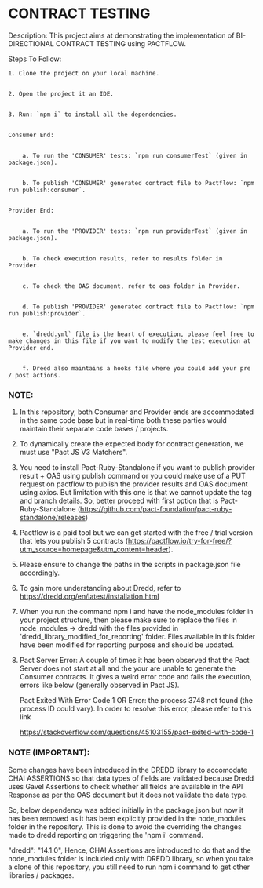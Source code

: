 # CONTRACT TESTING


Description: This project aims at demonstrating the implementation of BI-DIRECTIONAL CONTRACT TESTING using PACTFLOW.


Steps To Follow:


    1. Clone the project on your local machine.


    2. Open the project it an IDE.
    
    
    3. Run: `npm i` to install all the dependencies.
    
    
    Consumer End:
    
    
        a. To run the 'CONSUMER' tests: `npm run consumerTest` (given in package.json).
        
        
        b. To publish 'CONSUMER' generated contract file to Pactflow: `npm run publish:consumer`.
    
    
    Provider End:
        
        
        a. To run the 'PROVIDER' tests: `npm run providerTest` (given in package.json).
        
        
        b. To check execution results, refer to results folder in Provider.
        
        
        c. To check the OAS document, refer to oas folder in Provider.
        
        
        d. To publish 'PROVIDER' generated contract file to Pactflow: `npm run publish:provider`.
        
        
        e. `dredd.yml` file is the heart of execution, please feel free to make changes in this file if you want to modify the test execution at Provider end.
        
        
        f. Dreed also maintains a hooks file where you could add your pre / post actions.



### NOTE:
1. In this repository, both Consumer and Provider ends are accommodated in the same code base but in real-time both these parties would maintain their separate code bases / projects. 


2. To dynamically create the expected body for contract generation, we must use "Pact JS V3 Matchers".


2. You need to install Pact-Ruby-Standalone if you want to publish provider result + OAS using publish command or you could make use of a PUT request on pactflow to publish the provider results and OAS document using axios. But limitation with this one is that we cannot update the tag and branch details.
So, better proceed with first option that is Pact-Ruby-Standalone (https://github.com/pact-foundation/pact-ruby-standalone/releases)


3. Pactflow is a paid tool but we can get started with the free / trial version that lets you publish 5 contracts (https://pactflow.io/try-for-free/?utm_source=homepage&utm_content=header).


4. Please ensure to change the paths in the scripts in package.json file accordingly.


5. To gain more understanding about Dredd, refer to https://dredd.org/en/latest/installation.html


6. When you run the command npm i and have the node_modules folder in your project structure, then please make sure to replace the files in node_modules -> dredd with the files provided in 'dredd_library_modified_for_reporting' folder. Files available in this folder have been modified for reporting purpose and should be updated.


7. Pact Server Error: A couple of times it has been observed that the Pact Server does not start at all and the your are unable to generate the Consumer contracts. It gives a weird error code and fails the execution, errors like below (generally observed in Pact JS).

    Pact Exited With Error Code 1 OR Error: the process 3748 not found (the process ID could vary). In order to resolve this error, please refer to this link

    https://stackoverflow.com/questions/45103155/pact-exited-with-code-1



### NOTE (IMPORTANT):


Some changes have been introduced in the DREDD library to accomodate CHAI ASSERTIONS so that data types of fields are validated because Dredd uses Gavel Assertions to check whether all fields are available in the API Response as per the OAS document but it does not validate the data type.

So, below dependency was added initially in the package.json but now it has been removed as it has been explicitly provided in the node_modules folder in the repository. This is done to avoid the overriding the changes made to dredd reporting on triggering the 'npm i' command.

"dredd": "14.1.0",
Hence, CHAI Assertions are introduced to do that and the node_modules folder is included only with DREDD library, so when you take a clone of this repository, you still need to run npm i command to get other libraries / packages.
